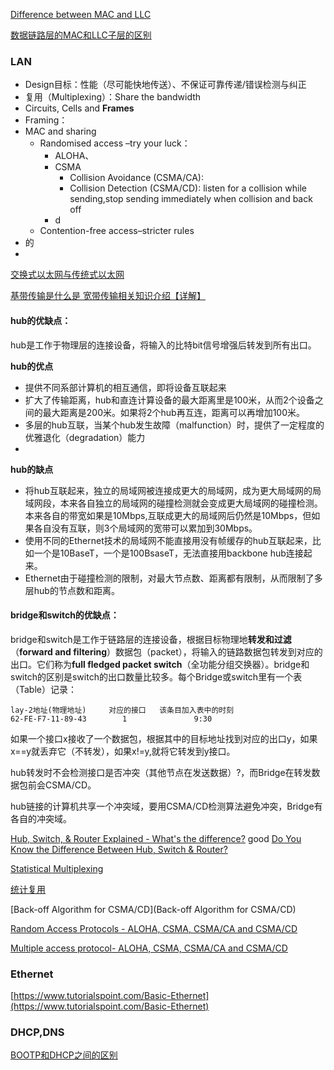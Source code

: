 
[Difference between MAC and LLC](https://www.chegg.com/homework-help/distinguish-mac-llc-layers-b-ethernet-multiple-physical-laye-chapter-6-problem-6tyu-solution-9780136100126-exc#:~:text=Difference%20between%20MAC%20and%20LLC%3A&text=The%20MAC%20layer%20is%20used,particular%20network%20technology%20like%20Ethernet.&text=The%20LLC%20layer%20is%20used,field%20to%20each%20Ethernet%20frame.)

[数据链路层的MAC和LLC子层的区别](https://blog.csdn.net/dadoneo/article/details/8315833)

### LAN
- Design目标：性能（尽可能快地传送）、不保证可靠传递/错误检测与纠正
- 复用（Multiplexing）：Share the bandwidth
- Circuits, Cells and **Frames**
- Framing：
- MAC and sharing
   - Randomised access –try your luck： 
      - ALOHA、
      - CSMA
         - Collision Avoidance (CSMA/CA):
         - Collision Detection (CSMA/CD): listen for a collision while sending,stop sending immediately when collision and back off
      - d 
   - Contention-free access–stricter rules
- 的
-

[交换式以太网与传统式以太网](https://www.codenong.com/switched-ethernet-vs-classic-ethernet/)

[基带传输是什么是 宽带传输相关知识介绍【详解】](https://zhuanlan.zhihu.com/p/71388860)

#### hub的优缺点：

hub是工作于物理层的连接设备，将输入的比特bit信号增强后转发到所有出口。

**hub的优点**
 - 提供不同系部计算机的相互通信，即将设备互联起来
 - 扩大了传输距离，hub和直连计算设备的最大距离里是100米，从而2个设备之间的最大距离是200米。如果将2个hub再互连，距离可以再增加100米。
 - 多层的hub互联，当某个hub发生故障（malfunction）时，提供了一定程度的优雅退化（degradation）能力
 - 
 **hub的缺点**
 - 将hub互联起来，独立的局域网被连接成更大的局域网，成为更大局域网的局域网段，本来各自独立的局域网的碰撞检测就会变成更大局域网的碰撞检测。本来各自的带宽如果是10Mbps,互联成更大的局域网后仍然是10Mbps，但如果各自没有互联，则3个局域网的宽带可以累加到30Mbps。
 - 使用不同的Ethernet技术的局域网不能直接用没有帧缓存的hub互联起来，比如一个是10BaseT，一个是100BsaseT，无法直接用backbone hub连接起来。
 - Ethernet由于碰撞检测的限制，对最大节点数、距离都有限制，从而限制了多层hub的节点数和距离。

#### bridge和switch的优缺点：

bridge和switch是工作于链路层的连接设备，根据目标物理地**转发和过滤**（**forward and filtering**）数据包（packet），将输入的链路数据包转发到对应的出口。它们称为**full fledged packet switch**（全功能分组交换器）。bridge和switch的区别是switch的出口数量比较多。每个Bridge或switch里有一个表（Table）记录：

   ```
   lay-2地址(物理地址)     对应的接口   该条目加入表中的时刻
   62-FE-F7-11-89-43        1               9:30
   ``` 

如果一个接口x接收了一个数据包，根据其中的目标地址找到对应的出口y，如果x==y就丢弃它（不转发），如果x!=y,就将它转发到y接口。 

hub转发时不会检测接口是否冲突（其他节点在发送数据）?，而Bridge在转发数据包前会CSMA/CD。

hub链接的计算机共享一个冲突域，要用CSMA/CD检测算法避免冲突，Bridge有各自的冲突域。


[Hub, Switch, & Router Explained - What's the difference?](https://www.youtube.com/watch?v=1z0ULvg_pW8)  good
[Do You Know the Difference Between Hub, Switch & Router?](https://medium.com/@fiberstoreorenda/do-you-know-the-difference-between-hub-switch-router-b74c2e8a8143)

[Statistical Multiplexing](https://networkencyclopedia.com/statistical-multiplexing/)

[统计复用](https://baike.baidu.com/item/%E7%BB%9F%E8%AE%A1%E5%A4%8D%E7%94%A8)

[Back-off Algorithm for CSMA/CD](Back-off Algorithm for CSMA/CD)

[Random Access Protocols - ALOHA, CSMA, CSMA/CA and CSMA/CD](https://www.studytonight.com/post/random-access-protocols-aloha-csma-csmaca-and-csmacd)

[Multiple access protocol- ALOHA, CSMA, CSMA/CA and CSMA/CD](https://www.javatpoint.com/multiple-access-protocols)

### Ethernet 

[https://www.tutorialspoint.com/Basic-Ethernet](https://www.tutorialspoint.com/Basic-Ethernet)

### DHCP,DNS
[BOOTP和DHCP之间的区别](https://zh.fondoperlaterra.org/comdifference-between-bootp-and-dhcp-15#:~:text=BOOTP%E5%92%8CDHCP%E5%8D%8F%E8%AE%AE%E7%94%A8,IP%E5%9C%B0%E5%9D%80%E4%BB%A5%E5%8F%8A%E5%BC%95%E5%AF%BC%E4%BF%A1%E6%81%AF%E3%80%82&text=BOOTP%E5%92%8CDHCP%E4%B9%8B%E9%97%B4%E7%9A%84%E4%B8%BB%E8%A6%81%E5%8C%BA%E5%88%AB%E5%9C%A8%E4%BA%8EBOOTP,%E8%BF%98%E5%85%B7%E6%9C%89%E4%B8%80%E4%BA%9B%E5%85%B6%E4%BB%96%E5%8A%9F%E8%83%BD%E3%80%82)

